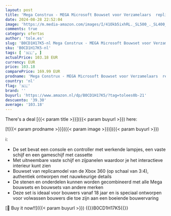 ```yaml
---
layout: post
title: 'Mega Construx - MEGA Microsoft Bouwset voor Verzamelaars  replicamodel van Xbox 360 met 1342 onderdelen  controller en led-lampjes  speelgoed om te bouwen en te showen  voor volwassen verzamelaars  HWW15'
date: 2024-08-28 22:52:04
image: 'https://m.media-amazon.com/images/I/41Okb5ixhRL._SL500_._SL400_.jpg'
comments: true
category: ofertas
author: 'tole.es'
slug: 'B0CD1H17K5-nl Mega Construx - MEGA Microsoft Bouwset voor Verzamelaars...'
sku: 'B0CD1H17K5-nl'
tags: [ '🇳🇱', ]
actualPrice: 103.18 EUR
currency: EUR
price: 103.18
comparePrice: 169.99 EUR
prodname: 'Mega Construx - MEGA Microsoft Bouwset voor Verzamelaars  replicamodel van Xbox 360 met 1342 onderdelen  controller en led-lampjes  speelgoed om te bouwen en te showen  voor volwassen verzamelaars  HWW15'
country: 'nl'
flag: '🇳🇱'
brand: ''
buyurl: 'https://www.amazon.nl/dp/B0CD1H17K5/?tag=tolees0b-21'
descuento: '39.30'
average: '103.18'
---
```


There's a deal [{{< param title >}}]({{< param buyurl >}})  here:

[![{{< param prodname >}}]({{< param image >}})]({{< param buyurl >}})

ℹ️:

- De set bevat een console en controller met werkende lampjes, een vaste schijf en een gameschijf met cassette
- Met uitneembare vaste schijf en zijpanelen waardoor je het interactieve interieur kunt zien
- Bouwset van replicamodel van de Xbox 360 (op schaal van 3:4), authentiek ontworpen met nauwkeurige details
- De stenen en onderdelen kunnen worden gecombineerd met alle Mega bouwsets en bouwsets van andere merken
- Deze set is ideaal voor bouwers vanaf 18 jaar en is speciaal ontworpen voor volwassen bouwers die toe zijn aan een boeiende bouwervaring

[🛒 Buy it now!!]({{< param buyurl >}})
{{<world>}}B0CD1H17K5{{</world>}}
